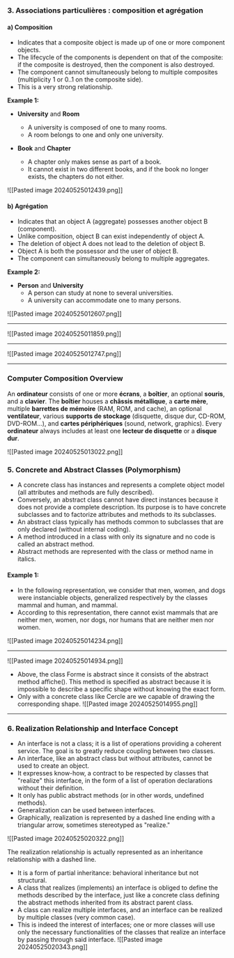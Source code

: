 
### 3. Associations particulières : composition et agrégation

#### a) Composition

- Indicates that a composite object is made up of one or more component objects.
- The lifecycle of the components is dependent on that of the composite: if the composite is destroyed, then the component is also destroyed.
- The component cannot simultaneously belong to multiple composites (multiplicity 1 or 0..1 on the composite side).
- This is a very strong relationship.

**Example 1:**

- **University** and **Room**
  - A university is composed of one to many rooms.
  - A room belongs to one and only one university.

- **Book** and **Chapter**
  - A chapter only makes sense as part of a book.
  - It cannot exist in two different books, and if the book no longer exists, the chapters do not either.

![[Pasted image 20240525012439.png]]


#### b) Agrégation

- Indicates that an object A (aggregate) possesses another object B (component).
- Unlike composition, object B can exist independently of object A.
- The deletion of object A does not lead to the deletion of object B.
- Object A is both the possessor and the user of object B.
- The component can simultaneously belong to multiple aggregates.

**Example 2:**

- **Person** and **University**
  - A person can study at none to several universities.
  - A university can accommodate one to many persons.

![[Pasted image 20240525012607.png]]

---

![[Pasted image 20240525011859.png]]

---

![[Pasted image 20240525012747.png]]

---
### Computer Composition Overview

An **ordinateur** consists of one or more **écrans**, a **boîtier**, an optional **souris**, and a **clavier**. The **boîtier** houses a **châssis métallique**, a **carte mère**, multiple **barrettes de mémoire** (RAM, ROM, and cache), an optional **ventilateur**, various **supports de stockage** (disquette, disque dur, CD-ROM, DVD-ROM...), and **cartes périphériques** (sound, network, graphics). Every **ordinateur** always includes at least one **lecteur de disquette** or a **disque dur**.

![[Pasted image 20240525013022.png]]

### 5. Concrete and Abstract Classes (Polymorphism)

- A concrete class has instances and represents a complete object model (all attributes and methods are fully described).
- Conversely, an abstract class cannot have direct instances because it does not provide a complete description. Its purpose is to have concrete subclasses and to factorize attributes and methods to its subclasses.
- An abstract class typically has methods common to subclasses that are only declared (without internal coding).
- A method introduced in a class with only its signature and no code is called an abstract method.
- Abstract methods are represented with the class or method name in italics.

#### Example 1:

- In the following representation, we consider that men, women, and dogs were instanciable objects, generalized respectively by the classes mammal and human, and mammal.
- According to this representation, there cannot exist mammals that are neither men, women, nor dogs, nor humans that are neither men nor women.

![[Pasted image 20240525014234.png]]

----
![[Pasted image 20240525014934.png]]

- Above, the class Forme is abstract since it consists of the abstract method affiche(). This method is specified as abstract because it is impossible to describe a specific shape without knowing the exact form.
- Only with a concrete class like Cercle are we capable of drawing the corresponding shape.
![[Pasted image 20240525014955.png]]

---

### 6. Realization Relationship and Interface Concept

- An interface is not a class; it is a list of operations providing a coherent service. The goal is to greatly reduce coupling between two classes.
- An interface, like an abstract class but without attributes, cannot be used to create an object.
- It expresses know-how, a contract to be respected by classes that "realize" this interface, in the form of a list of operation declarations without their definition.
- It only has public abstract methods (or in other words, undefined methods).
- Generalization can be used between interfaces.
- Graphically, realization is represented by a dashed line ending with a triangular arrow, sometimes stereotyped as "realize."

![[Pasted image 20240525020322.png]]


The realization relationship is actually represented as an inheritance relationship with a dashed line.
- It is a form of partial inheritance: behavioral inheritance but not structural.
- A class that realizes (implements) an interface is obliged to define the methods described by the interface, just like a concrete class defining the abstract methods inherited from its abstract parent class.
- A class can realize multiple interfaces, and an interface can be realized by multiple classes (very common case).
- This is indeed the interest of interfaces; one or more classes will use only the necessary functionalities of the classes that realize an interface by passing through said interface.
![[Pasted image 20240525020343.png]]
